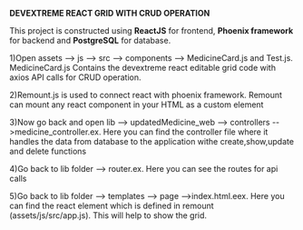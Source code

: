 **DEVEXTREME REACT GRID WITH CRUD OPERATION**

This project is constructed using **ReactJS** for frontend, **Phoenix framework** for backend and **PostgreSQL** for database.

1)Open assets --> js --> src --> components --> MedicineCard.js and Test.js. 
MedicineCard.js Contains the devextreme react editable grid code with axios API calls for CRUD operation.

2)Remount.js is used to connect react with phoenix framework. Remount can mount any react component in your HTML as a custom element

3)Now go back and open lib --> updatedMedicine_web --> controllers -->medicine_controller.ex.
Here you can find the controller file where it handles the data from database to the application withe create,show,update and delete functions

4)Go back to lib folder --> router.ex. 
Here you can see the routes for api calls

5)Go back to lib folder --> templates --> page -->index.html.eex. 
Here you can find the react element which is defined in remount (assets/js/src/app.js). This will help to show the grid.


